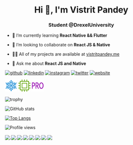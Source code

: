 <h1 align="center">Hi 👋, I'm Vistrit Pandey</h1>
<h3 align="center">Student @DrexelUniversity</h3>


- 🌱 I’m currently learning **React Native && Flutter**
	

- 👯 I’m looking to collaborate on **React JS & Native**


- 👨‍💻 All of my projects are available at [vistritpandey.me](http://vistritpandey.me/)


- 💬 Ask me about **React JS and Native**


[<img src='https://cdn.jsdelivr.net/npm/simple-icons@3.0.1/icons/github.svg' alt='github' height='40'>](https://github.com/VistritPandey)  [<img src='https://cdn.jsdelivr.net/npm/simple-icons@3.0.1/icons/linkedin.svg' alt='linkedin' height='40'>](https://www.linkedin.com/in/vistrit) [<img src='https://cdn.jsdelivr.net/npm/simple-icons@3.0.1/icons/instagram.svg' alt='instagram' height='40'>](https://www.instagram.com/iamvistrit/) [<img src='https://cdn.jsdelivr.net/npm/simple-icons@3.0.1/icons/twitter.svg' alt='twitter' height='40'>](https://twitter.com/VistritPandey) [<img src='https://cdn.jsdelivr.net/npm/simple-icons@3.0.1/icons/icloud.svg' alt='website' height='40'>](http://vistritpandey.me/)




<a href='https://archiveprogram.github.com/'><img src='https://raw.githubusercontent.com/acervenky/animated-github-badges/master/assets/acbadge.gif' width='40' height='40'></a> <a href='https://docs.github.com/en/developers'><img src='https://raw.githubusercontent.com/acervenky/animated-github-badges/master/assets/devbadge.gif' width='40' height='40'></a> <a href='https://github.com/pricing'><img src='https://raw.githubusercontent.com/acervenky/animated-github-badges/master/assets/pro.gif' width='40' height='40'></a>	

![trophy](https://github-profile-trophy.vercel.app/?username=VistritPandey&theme=alduin&row=1&column=3)


![GitHub stats](https://github-readme-stats.vercel.app/api?username=VistritPandey&count_private=true&show_icons=true&theme=dark)  

[![Top Langs](https://github-readme-stats.vercel.app/api/top-langs/?username=VistritPandey&hide=C%23,CSS&langs_count=8&layout=compact&theme=dark)](https://github.com/VistritPandey)	



![Profile views](https://gpvc.arturio.dev/VistritPandey)  

<a href="https://github.com/VistritPandey/Chat-App-using-React-Native">
  <img align="center" src="https://github-readme-stats.vercel.app/api/pin/?username=VistritPandey&repo=chat-app-using-react-native&theme=dark" />
</a>
  <a href="https://github.com/VistritPandey/Social">
  <img align="center" src="https://github-readme-stats.vercel.app/api/pin/?username=VistritPandey&repo=social&theme=dark" />
</a>

<a href="https://github.com/VistritPandey/Spotify-Clone">
  <img align="center" src="https://github-readme-stats.vercel.app/api/pin/?username=VistritPandey&repo=spotify-clone&theme=dark" />
</a>
<a href="https://github.com/VistritPandey/Linkedin-Clone">
  <img align="center" src="https://github-readme-stats.vercel.app/api/pin/?username=VistritPandey&repo=linkedin-clone&theme=dark" />
</a>

<a href="https://github.com/VistritPandey/Goolge-Drive">
  <img align="center" src="https://github-readme-stats.vercel.app/api/pin/?username=VistritPandey&repo=google-drive&theme=dark" />
</a>
<a href="https://github.com/VistritPandey/COVID-TRACKER">
  <img align="center" src="https://github-readme-stats.vercel.app/api/pin/?username=VistritPandey&repo=covid-tracker&theme=dark" />
</a>

<a href="https://github.com/VistritPandey/Snapchat-Clone">
  <img align="center" src="https://github-readme-stats.vercel.app/api/pin/?username=VistritPandey&repo=snapchat-clone&theme=dark" />
</a>
<a href="https://github.com/VistritPandey/Gmail-Clone">
  <img align="center" src="https://github-readme-stats.vercel.app/api/pin/?username=VistritPandey&repo=gmail-clone&theme=dark" />
</a>
